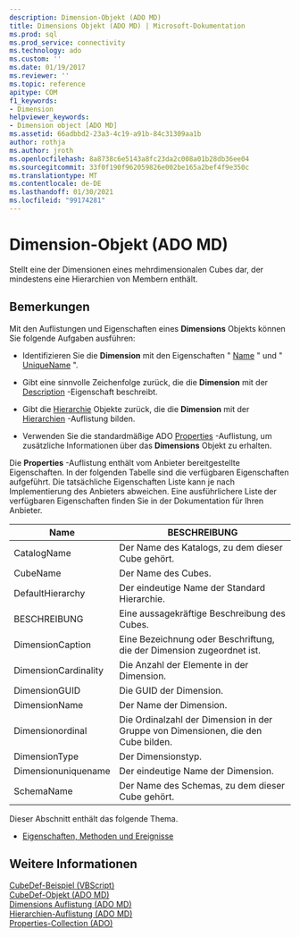 ```yaml
---
description: Dimension-Objekt (ADO MD)
title: Dimensions Objekt (ADO MD) | Microsoft-Dokumentation
ms.prod: sql
ms.prod_service: connectivity
ms.technology: ado
ms.custom: ''
ms.date: 01/19/2017
ms.reviewer: ''
ms.topic: reference
apitype: COM
f1_keywords:
- Dimension
helpviewer_keywords:
- Dimension object [ADO MD]
ms.assetid: 66adbbd2-23a3-4c19-a91b-84c31309aa1b
author: rothja
ms.author: jroth
ms.openlocfilehash: 8a8738c6e5143a8fc23da2c008a01b28db36ee04
ms.sourcegitcommit: 33f0f190f962059826e002be165a2bef4f9e350c
ms.translationtype: MT
ms.contentlocale: de-DE
ms.lasthandoff: 01/30/2021
ms.locfileid: "99174281"
---
```

# <a name="dimension-object-ado-md"></a>Dimension-Objekt (ADO MD)
Stellt eine der Dimensionen eines mehrdimensionalen Cubes dar, der mindestens eine Hierarchien von Membern enthält.  
  
## <a name="remarks"></a>Bemerkungen  
 Mit den Auflistungen und Eigenschaften eines **Dimensions** Objekts können Sie folgende Aufgaben ausführen:  
  
-   Identifizieren Sie die **Dimension** mit den Eigenschaften " [Name](./name-property-ado-md.md) " und " [UniqueName](./uniquename-property-ado-md.md) ".  
  
-   Gibt eine sinnvolle Zeichenfolge zurück, die die **Dimension** mit der [Description](./description-property-ado-md.md) -Eigenschaft beschreibt.  
  
-   Gibt die [Hierarchie](./hierarchy-object-ado-md.md) Objekte zurück, die die **Dimension** mit der [Hierarchien](./hierarchies-collection-ado-md.md) -Auflistung bilden.  
  
-   Verwenden Sie die standardmäßige ADO [Properties](../ado-api/properties-collection-ado.md) -Auflistung, um zusätzliche Informationen über das **Dimensions** Objekt zu erhalten.  
  
 Die **Properties** -Auflistung enthält vom Anbieter bereitgestellte Eigenschaften. In der folgenden Tabelle sind die verfügbaren Eigenschaften aufgeführt. Die tatsächliche Eigenschaften Liste kann je nach Implementierung des Anbieters abweichen. Eine ausführlichere Liste der verfügbaren Eigenschaften finden Sie in der Dokumentation für Ihren Anbieter.  
  
|Name|BESCHREIBUNG|  
|----------|-----------------|  
|CatalogName|Der Name des Katalogs, zu dem dieser Cube gehört.|  
|CubeName|Der Name des Cubes.|  
|DefaultHierarchy|Der eindeutige Name der Standard Hierarchie.|  
|BESCHREIBUNG|Eine aussagekräftige Beschreibung des Cubes.|  
|DimensionCaption|Eine Bezeichnung oder Beschriftung, die der Dimension zugeordnet ist.|  
|DimensionCardinality|Die Anzahl der Elemente in der Dimension.|  
|DimensionGUID|Die GUID der Dimension.|  
|DimensionName|Der Name der Dimension.|  
|Dimensionordinal|Die Ordinalzahl der Dimension in der Gruppe von Dimensionen, die den Cube bilden.|  
|DimensionType|Der Dimensionstyp.|  
|Dimensionuniquename|Der eindeutige Name der Dimension.|  
|SchemaName|Der Name des Schemas, zu dem dieser Cube gehört.|  
  
 Dieser Abschnitt enthält das folgende Thema.  
  
-   [Eigenschaften, Methoden und Ereignisse](./dimension-object-properties-methods-and-events.md)  
  
## <a name="see-also"></a>Weitere Informationen  
 [CubeDef-Beispiel (VBScript)](./cubedef-example-vbscript.md)   
 [CubeDef-Objekt (ADO MD)](./cubedef-object-ado-md.md)   
 [Dimensions Auflistung (ADO MD)](./dimensions-collection-ado-md.md)   
 [Hierarchien-Auflistung (ADO MD)](./hierarchies-collection-ado-md.md)   
 [Properties-Collection (ADO)](../ado-api/properties-collection-ado.md)